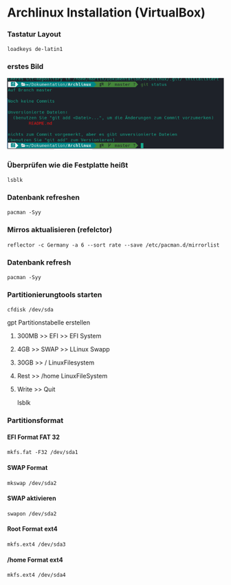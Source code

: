 # Archlinux Installation (VirtualBox)

### Tastatur Layout
	loadkeys de-latin1
### erstes Bild
![Alt-text](Bilder/2022-09-07_09-00.png)

### Überprüfen wie die Festplatte heißt

	lsblk
### Datenbank refreshen
	pacman -Syy
### Mirros aktualisieren (refelctor)
	reflector -c Germany -a 6 --sort rate --save /etc/pacman.d/mirrorlist
### Datenbank refresh
	pacman -Syy
### Partitionierungtools starten
	cfdisk /dev/sda
gpt Partitionstabelle erstellen
1. 300MB >> EFI >> EFI System
2. 4GB >> SWAP >> LLinux Swapp
3. 30GB >> / LinuxFilesystem
4. Rest >> /home LinuxFileSystem
5. Write >> Quit
	
	lsblk

### Partitionsformat
#### EFI Format FAT 32
	mkfs.fat -F32 /dev/sda1
#### SWAP Format
	mkswap /dev/sda2
#### SWAP aktivieren
	swapon /dev/sda2
#### Root Format ext4
	mkfs.ext4 /dev/sda3
#### /home Format ext4
	mkfs.ext4 /dev/sda4

